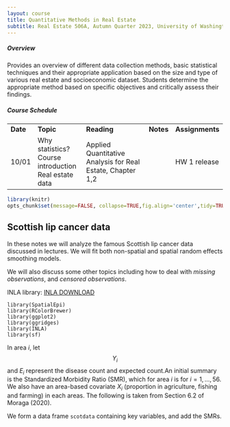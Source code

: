 ```yaml
---
layout: course
title: Quantitative Methods in Real Estate
subtitle: Real Estate 506A, Autumn Quarter 2023, University of Washington
---
```


##### Overview

Provides an overview of different data collection methods, basic statistical techniques and their appropriate application based on the size and type of various real estate and socioeconomic dataset. Students determine the appropriate method based on specific objectives and critically assess their findings.



##### Course Schedule

<table> 
    <tr> 
        <td><b>Date</b></td> 
        <td><b>Topic</b></td> 
        <td><b>Reading</b></td> 
        <td><b>Notes</b></td> 
        <td><b>Assignments</b></td> 
    </tr> 
    <tr> 
        <td>10/01</td> 
        <td>Why statistics? <br/>Course introduction <br/>Real estate data</td> 
        <td>Applied Quantitative Analysis for Real Estate, Chapter 1,2 </td> 
        <td> </td> 
        <td>HW 1 release</td> 
    </tr> 
</table>


```r
library(knitr)
opts_chunk$set(message=FALSE, collapse=TRUE,fig.align='center',tidy=TRUE, tidy.opts=list(blank=TRUE, width.cutoff=70,strip.white=TRUE), warning=FALSE,cache=FALSE)
```

## Scottish lip cancer data

In these notes we will analyze the famous Scottish lip cancer data discussed in lectures. We will fit both non-spatial and spatial random effects smoothing models.

We will also discuss some other topics including how to deal with *missing observations*, and *censored observations*.

INLA library: [INLA DOWNLOAD](https://www.r-inla.org/download-install) 

```{r, eval=T} 
library(SpatialEpi)
library(RColorBrewer)
library(ggplot2)
library(ggridges)
library(INLA)
library(sf)
```

In area $i$, let $$Y_i$$ and $E_i$ represent the disease count and expected count.An initial summary is the Standardized Morbidity Ratio (SMR), which for area $i$ is
for $i=1,\dots,56$. We also have an area-based covariate $X_i$ (proportion in agriculture, fishing and farming) in each areas. The following is taken from Section 6.2 of Moraga (2020).

We form a data frame ``scotdata`` containing key variables, and add the SMRs.